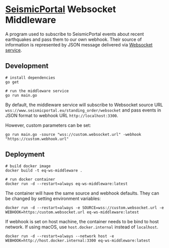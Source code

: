 # [SeismicPortal](https://www.seismicportal.eu/) Websocket Middleware

A program used to subscribe to SeismicPortal events about recent earthquakes and pass them to our own webhook. Their source of information is represented by JSON message delivered via [Websocket service](https://www.seismicportal.eu/realtime.html). 

## Development

```shell
# install dependencies
go get 

# run the middleware service
go run main.go
```

By default, the middleware service will subscribe to Websocket source URL `wss://www.seismicportal.eu/standing_order/websocket` and pass events in JSON format to webhook URL `http://localhost:3300`.

However, custom parameters can be set:
```shell
go run main.go -source "wss://custom.websocket.url" -webhook "https://custom.webhook.url"
```

## Deployment

```shell
# build docker image
docker build -t eq-ws-middleware .

# run docker container
docker run -d --restart=always eq-ws-middleware:latest
```

The container will have the same source and webhook defaults. They can be changed by setting environment variables:
````shell
docker run -d --restart=always -e SOURCE=wss://custom.websocket.url -e WEBHOOK=https:/custom.websocket.url eq-ws-middleware:latest
````

If webhook is set on host machine, the container needs to be bind to host network. If using macOS, use `host.docker.internal` instead of `localhost`.

````shell
docker run -d --restart=always --network host -e WEBHOOK=http://host.docker.internal:3300 eq-ws-middleware:latest
````
